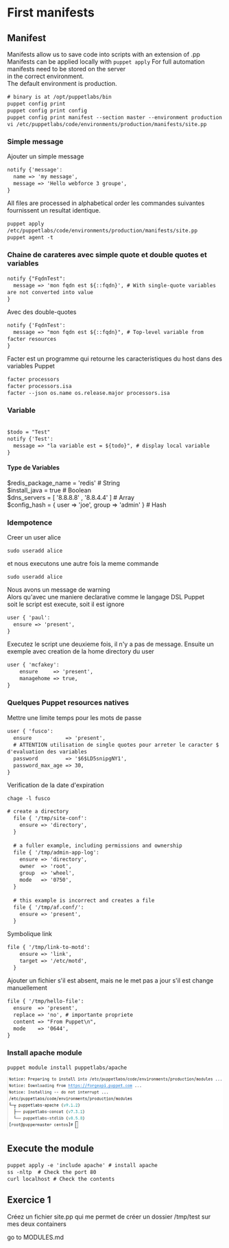 # First manifests

## Manifest
Manifests allow us to save code into scripts with an extension of .pp  
Manifests can be applied locally with ```puppet apply```
For full automation manifests need to be stored on the server  
in the correct environment.  
The default environment is production.  
```shell
# binary is at /opt/puppetlabs/bin
puppet config print
puppet config print config
puppet config print manifest --section master --environment production 
vi /etc/puppetlabs/code/environments/production/manifests/site.pp
``` 

### Simple message 
Ajouter un simple message 
```puppet
notify {'message':
  name => 'my message',
  message => 'Hello webforce 3 groupe',
}
```
All files are processed in alphabetical order
les commandes suivantes fournissent un resultat identique.

```shell
puppet apply /etc/puppetlabs/code/environments/production/manifests/site.pp
puppet agent -t
```

### Chaine de carateres avec simple quote et double quotes et variables
```puppet
notify {"FqdnTest":
  message => 'mon fqdn est ${::fqdn}', # With single-quote variables are not converted into value 
}
```
Avec des double-quotes

```puppet
notify {'FqdnTest':
  message => "mon fqdn est ${::fqdn}", # Top-level variable from facter resources
}
```
Facter est un programme qui retourne les caracteristiques du host dans des variables Puppet
```shell
facter processors
facter processors.isa
facter --json os.name os.release.major processors.isa
```

### Variable
```puppet

$todo = "Test"
notify {'Test':
  message => "la variable est = ${todo}", # display local variable 
}
```
#### Type de Variables
$redis_package_name = 'redis'   # String  
$install_java = true            # Boolean  
$dns_servers = [ '8.8.8.8' , '8.8.4.4' ]   # Array  
$config_hash = { user => 'joe', group => 'admin' }  # Hash  

### Idempotence 
Creer un user alice   
```shell
sudo useradd alice
```
et nous executons une autre fois la meme commande   
```shell
sudo useradd alice 
```
Nous avons un message de warning       
Alors qu'avec une maniere declarative comme le langage DSL Puppet  
soit le script est execute, soit il est ignore
```puppet
user { 'paul': 
  ensure => 'present',
}
```
Executez le script une deuxieme fois, il n'y a pas de message. 
Ensuite un exemple avec creation de la home directory du user
```puppet
user { 'mcfakey':
    ensure     => 'present',
    managehome => true,
}
```

### Quelques Puppet resources natives

Mettre une limite temps pour les mots de passe
```puppet
user { 'fusco':
  ensure           => 'present',
  # ATTENTION utilisation de single quotes pour arreter le caracter $ d'evaluation des variables
  password         => '$6$LD5snipgNY1',
  password_max_age => 30,
}
```
Verification de la date d'expiration
```shell
chage -l fusco 
```

```puppet
# create a directory
  file { '/tmp/site-conf':
    ensure => 'directory',
  }

  # a fuller example, including permissions and ownership
  file { '/tmp/admin-app-log':
    ensure => 'directory',
    owner  => 'root',
    group  => 'wheel',
    mode   => '0750',
  }

  # this example is incorrect and creates a file
  file { '/tmp/af.conf/':
    ensure => 'present',
  }
```
Symbolique link 
```puppet
file { '/tmp/link-to-motd':
    ensure => 'link',
    target => '/etc/motd',
  }
```

Ajouter un fichier s'il est absent, mais ne le met pas a jour s'il est change manuellement
```puppet
file { '/tmp/hello-file':
  ensure  => 'present',
  replace => 'no', # importante propriete
  content => "From Puppet\n",
  mode    => '0644',
}
```

###  Install apache module
```shell
puppet module install puppetlabs/apache 
```

![Forge_apache](screenshot/forge_apache.png)

## Execute the module
```shell
puppet apply -e 'include apache' # install apache
ss -nltp  # Check the port 80
curl localhost # Check the contents
```

## Exercice 1
Créez un fichier site.pp qui me permet de créer un dossier /tmp/test sur mes deux containers








go to MODULES.md  